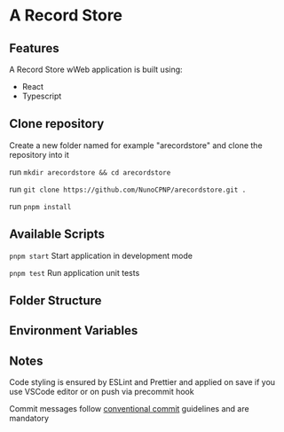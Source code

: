 # A Record Store

## Features

A Record Store wWeb application is built using:

- React
- Typescript


## Clone repository

Create a new folder named for example "arecordstore" and clone the repository into it

run `mkdir arecordstore && cd arecordstore`

run `git clone https://github.com/NunoCPNP/arecordstore.git .`

run `pnpm install`

## Available Scripts

`pnpm start` Start application in development mode

`pnpm test` Run application unit tests

## Folder Structure

## Environment Variables

## Notes

Code styling is ensured by ESLint and Prettier and applied on save if you use VSCode editor or on push via precommit hook

Commit messages follow [conventional commit](https://www.conventionalcommits.org/en/) guidelines and are mandatory
